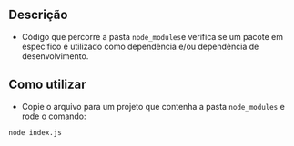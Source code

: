 ## Descrição

- Código que percorre a pasta `node_modules`e verifica se um pacote em
especifico é utilizado como dependência e/ou dependência de desenvolvimento.

## Como utilizar

- Copie o arquivo para um projeto que contenha a pasta `node_modules` e rode o
comando:

```
node index.js
```

